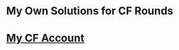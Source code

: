 <h1>My Own Solutions for CF Rounds<h1>

<a href="https://codeforces.com/profile/Nedal" style="size: 16px">My CF Account</a>

